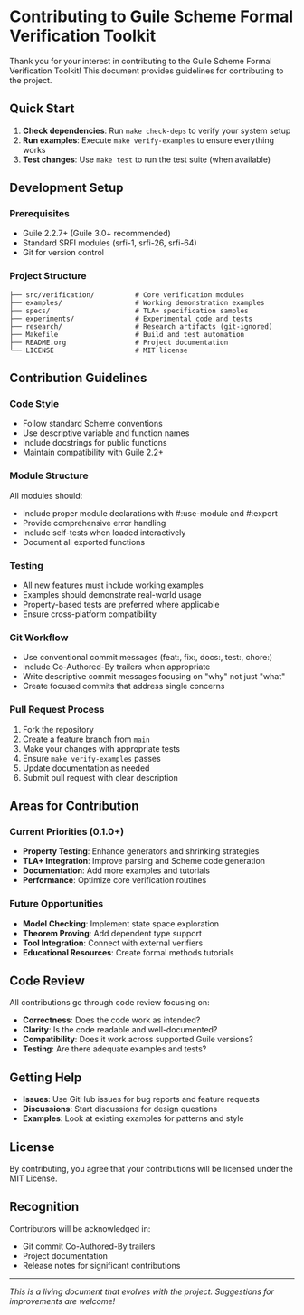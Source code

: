 # Contributing to Guile Scheme Formal Verification Toolkit

Thank you for your interest in contributing to the Guile Scheme Formal Verification Toolkit! This document provides guidelines for contributing to the project.

## Quick Start

1. **Check dependencies**: Run `make check-deps` to verify your system setup
2. **Run examples**: Execute `make verify-examples` to ensure everything works
3. **Test changes**: Use `make test` to run the test suite (when available)

## Development Setup

### Prerequisites

- Guile 2.2.7+ (Guile 3.0+ recommended)
- Standard SRFI modules (srfi-1, srfi-26, srfi-64)
- Git for version control

### Project Structure

```
├── src/verification/          # Core verification modules
├── examples/                  # Working demonstration examples
├── specs/                     # TLA+ specification samples
├── experiments/               # Experimental code and tests
├── research/                  # Research artifacts (git-ignored)
├── Makefile                   # Build and test automation
├── README.org                 # Project documentation
└── LICENSE                    # MIT license
```

## Contribution Guidelines

### Code Style

- Follow standard Scheme conventions
- Use descriptive variable and function names  
- Include docstrings for public functions
- Maintain compatibility with Guile 2.2+

### Module Structure

All modules should:
- Include proper module declarations with #:use-module and #:export
- Provide comprehensive error handling
- Include self-tests when loaded interactively
- Document all exported functions

### Testing

- All new features must include working examples
- Examples should demonstrate real-world usage
- Property-based tests are preferred where applicable
- Ensure cross-platform compatibility

### Git Workflow

- Use conventional commit messages (feat:, fix:, docs:, test:, chore:)
- Include Co-Authored-By trailers when appropriate
- Write descriptive commit messages focusing on "why" not just "what"
- Create focused commits that address single concerns

### Pull Request Process

1. Fork the repository
2. Create a feature branch from `main`
3. Make your changes with appropriate tests
4. Ensure `make verify-examples` passes
5. Update documentation as needed
6. Submit pull request with clear description

## Areas for Contribution

### Current Priorities (0.1.0+)

- **Property Testing**: Enhance generators and shrinking strategies
- **TLA+ Integration**: Improve parsing and Scheme code generation
- **Documentation**: Add more examples and tutorials
- **Performance**: Optimize core verification routines

### Future Opportunities

- **Model Checking**: Implement state space exploration
- **Theorem Proving**: Add dependent type support
- **Tool Integration**: Connect with external verifiers
- **Educational Resources**: Create formal methods tutorials

## Code Review

All contributions go through code review focusing on:

- **Correctness**: Does the code work as intended?
- **Clarity**: Is the code readable and well-documented?
- **Compatibility**: Does it work across supported Guile versions?
- **Testing**: Are there adequate examples and tests?

## Getting Help

- **Issues**: Use GitHub issues for bug reports and feature requests
- **Discussions**: Start discussions for design questions
- **Examples**: Look at existing examples for patterns and style

## License

By contributing, you agree that your contributions will be licensed under the MIT License.

## Recognition

Contributors will be acknowledged in:
- Git commit Co-Authored-By trailers
- Project documentation
- Release notes for significant contributions

---

*This is a living document that evolves with the project. Suggestions for improvements are welcome!*